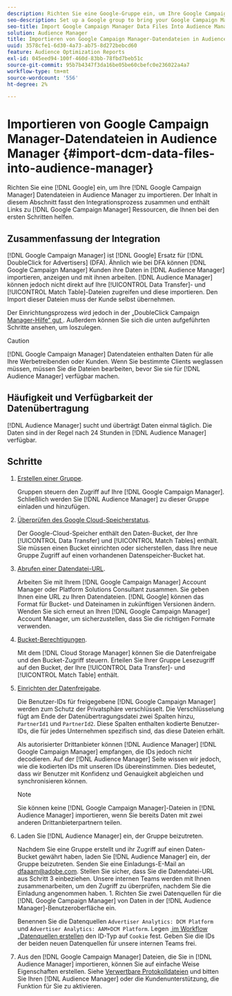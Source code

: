 ```yaml
---
description: Richten Sie eine Google-Gruppe ein, um Ihre Google Campaign Manager-Datendateien in Audience Manager zu importieren. Der Inhalt in diesem Abschnitt fasst den Integrationsprozess zusammen und enthält Links zu Google Campaign Manager-Ressourcen, die Ihnen bei den ersten Schritten helfen.
seo-description: Set up a Google group to bring your Google Campaign Manager data files into Audience Manager. The content in this section summarizes the integration process and provides you with links to Google Campaign Manager resources to help you get started.
seo-title: Import Google Campaign Manager Data Files Into Audience Manager
solution: Audience Manager
title: Importieren von Google Campaign Manager-Datendateien in Audience Manager
uuid: 3578cfe1-6d30-4a73-ab75-8d272bebcd60
feature: Audience Optimization Reports
exl-id: 045eed94-100f-460d-83bb-78fbd7beb51c
source-git-commit: 95b7b4347f3da16be05be60cbefc0e236022a4a7
workflow-type: tm+mt
source-wordcount: '556'
ht-degree: 2%

---
```


# Importieren von Google Campaign Manager-Datendateien in Audience Manager {#import-dcm-data-files-into-audience-manager}

Richten Sie eine [!DNL Google] ein, um Ihre [!DNL Google Campaign Manager] Datendateien in Audience Manager zu importieren. Der Inhalt in diesem Abschnitt fasst den Integrationsprozess zusammen und enthält Links zu [!DNL Google Campaign Manager] Ressourcen, die Ihnen bei den ersten Schritten helfen.

## Zusammenfassung der Integration

[!DNL Google Campaign Manager] ist [!DNL Google] Ersatz für [!DNL DoubleClick for Advertisers] (DFA). Ähnlich wie bei DFA können [!DNL Google Campaign Manager] Kunden ihre Daten in [!DNL Audience Manager] importieren, anzeigen und mit ihnen arbeiten. [!DNL Audience Manager] können jedoch nicht direkt auf Ihre [!UICONTROL Data Transfer]- und [!UICONTROL Match Table]-Dateien zugreifen und diese importieren. Den Import dieser Dateien muss der Kunde selbst übernehmen.

Der Einrichtungsprozess wird jedoch in der „DoubleClick Campaign [Manager-Hilfe“ gut &#x200B;](https://support.google.com/dcm/partner/answer/2941575?hl=en&ref_topic=6107456). Außerdem können Sie sich die unten aufgeführten Schritte ansehen, um loszulegen.

>[!CAUTION]
>
>[!DNL Google Campaign Manager] Datendateien enthalten Daten für alle Ihre Werbetreibenden oder Kunden. Wenn Sie bestimmte Clients weglassen müssen, müssen Sie die Dateien bearbeiten, bevor Sie sie für [!DNL Audience Manager] verfügbar machen.

## Häufigkeit und Verfügbarkeit der Datenübertragung

[!DNL Audience Manager] sucht und überträgt Daten einmal täglich. Die Daten sind in der Regel nach 24 Stunden in [!DNL Audience Manager] verfügbar.

## Schritte

1. [Erstellen einer Gruppe](https://support.google.com/dcm/partner/answer/3370419?hl=en&ref_topic=6107456).

   Gruppen steuern den Zugriff auf Ihre [!DNL Google Campaign Manager]. Schließlich werden Sie [!DNL Audience Manager] zu dieser Gruppe einladen und hinzufügen.

1. [Überprüfen des Google Cloud-Speicherstatus](https://support.google.com/dcm/partner/answer/3370481?hl=en&ref_topic=6107456).

   Der Google-Cloud-Speicher enthält den Daten-Bucket, der Ihre [!UICONTROL Data Transfer] und [!UICONTROL Match Tables] enthält. Sie müssen einen Bucket einrichten oder sicherstellen, dass Ihre neue Gruppe Zugriff auf einen vorhandenen Datenspeicher-Bucket hat.

1. [Abrufen einer Datendatei-URL](https://support.google.com/dcm/partner/answer/3370482?hl=en&ref_topic=6107456).

   Arbeiten Sie mit Ihrem [!DNL Google Campaign Manager] Account Manager oder Platform Solutions Consultant zusammen. Sie geben Ihnen eine URL zu Ihren Datendateien. [!DNL Google] können das Format für Bucket- und Dateinamen in zukünftigen Versionen ändern. Wenden Sie sich erneut an Ihren [!DNL Google Campaign Manager] Account Manager, um sicherzustellen, dass Sie die richtigen Formate verwenden.

1. [Bucket-Berechtigungen &#x200B;](https://cloud.google.com/storage/docs/cloud-console?csw=1#_bucketpermission).

   Mit dem [!DNL Cloud Storage Manager] können Sie die Datenfreigabe und den Bucket-Zugriff steuern. Erteilen Sie Ihrer Gruppe Lesezugriff auf den Bucket, der Ihre [!UICONTROL Data Transfer]- und [!UICONTROL Match Table] enthält.

1. [Einrichten der Datenfreigabe](https://support.google.com/dcm/partner/answer/6206106?hl=en).

   Die Benutzer-IDs für freigegebene [!DNL Google Campaign Manager] werden zum Schutz der Privatsphäre verschlüsselt. Die Verschlüsselung fügt am Ende der Datenübertragungsdatei zwei Spalten hinzu, `PartnerId1` und `PartnerId2`. Diese Spalten enthalten kodierte Benutzer-IDs, die für jedes Unternehmen spezifisch sind, das diese Dateien erhält.

   Als autorisierter Drittanbieter können [!DNL Audience Manager] [!DNL Google Campaign Manager] empfangen, die IDs jedoch nicht decodieren. Auf der [!DNL Audience Manager] Seite wissen wir jedoch, wie die kodierten IDs mit unseren IDs übereinstimmen. Dies bedeutet, dass wir Benutzer mit Konfidenz und Genauigkeit abgleichen und synchronisieren können.

   >[!NOTE]
   >Sie können keine [!DNL Google Campaign Manager]-Dateien in [!DNL Audience Manager] importieren, wenn Sie bereits Daten mit zwei anderen Drittanbieterpartnern teilen.

1. Laden Sie [!DNL Audience Manager] ein, der Gruppe beizutreten.

   Nachdem Sie eine Gruppe erstellt und ihr Zugriff auf einen Daten-Bucket gewährt haben, laden Sie [!DNL Audience Manager] ein, der Gruppe beizutreten. Senden Sie eine Einladungs-E-Mail an dfaaam@adobe.com. Stellen Sie sicher, dass Sie die Datendatei-URL aus Schritt 3 einbeziehen. Unsere internen Teams werden mit Ihnen zusammenarbeiten, um den Zugriff zu überprüfen, nachdem Sie die Einladung angenommen haben. 1. Richten Sie zwei Datenquellen für die [!DNL Google Campaign Manager] von Daten in der [!DNL Audience Manager]-Benutzeroberfläche ein.

   Benennen Sie die Datenquellen `Advertiser Analytics: DCM Platform` und `Advertiser Analytics: AAM+DCM Platform`. Legen [&#x200B; im Workflow „Datenquellen erstellen](../../../features/manage-datasources.md#create-data-source) den ID-Typ auf `Cookie` fest. Geben Sie die IDs der beiden neuen Datenquellen für unsere internen Teams frei.

1. Aus den [!DNL Google Campaign Manager] Dateien, die Sie in [!DNL Audience Manager] importieren, können Sie auf einfache Weise Eigenschaften erstellen. Siehe [Verwertbare Protokolldateien](../../../integration/media-data-integration/actionable-log-files.md) und bitten Sie Ihren [!DNL Audience Manager] oder die Kundenunterstützung, die Funktion für Sie zu aktivieren.
